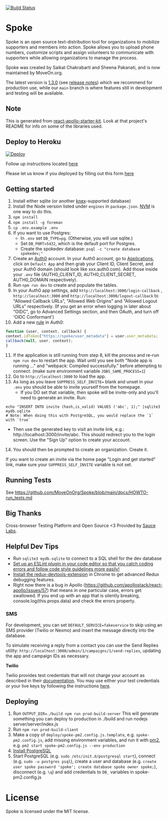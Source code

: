 [![Build Status](https://travis-ci.org/MoveOnOrg/Spoke.svg?branch=main)](https://travis-ci.org/MoveOnOrg/Spoke)

# Spoke

Spoke is an open source text-distribution tool for organizations to mobilize supporters and members into action. Spoke allows you to upload phone numbers, customize scripts and assign volunteers to communicate with supporters while allowing organizations to manage the process.

Spoke was created by Saikat Chakrabarti and Sheena Pakanati, and is now maintained by MoveOn.org.

The latest version is [1.3.0](https://github.com/MoveOnOrg/Spoke/tree/v1.3) (see [release notes](https://github.com/MoveOnOrg/Spoke/blob/main/docs/RELEASE_NOTES.md#v12)) which we recommend for production use, while our `main` branch is where features still in development and testing will be available.

## Note

This is generated from [react-apollo-starter-kit](https://github.com/saikat/react-apollo-starter-kit).  Look at that project's README for info on some of the libraries used.

## Deploy to Heroku

<a href="https://heroku.com/deploy?template=https://github.com/MoveOnOrg/Spoke/tree/v1.3">
  <img src="https://www.herokucdn.com/deploy/button.svg" alt="Deploy">
</a>

Follow up instructions located [here](https://github.com/MoveOnOrg/Spoke/blob/main/docs/HOWTO_HEROKU_DEPLOY.md)

Please let us know if you deployed by filling out this form [here](https://act.moveon.org/survey/tech/)

## Getting started

1. Install either sqlite (or another [knex](http://knexjs.org/#Installation-client)-supported database)
2. Install the Node version listed under `engines` in `package.json`. [NVM](https://github.com/creationix/nvm) is one way to do this.
3. `npm install`
4. `npm install -g foreman`
5. `cp .env.example .env`
6. If you want to use Postgres:
    - In `.env` set `DB_TYPE=pg`. (Otherwise, you will use sqlite.)
    - Set `DB_PORT=5432`, which is the default port for Postgres.
    - Create the spokedev database:  `psql -c "create database spokedev;"`
7. Create an [Auth0](https://auth0.com) account. In your Auth0 account, go to [Applications](https://manage.auth0.com/#/applications/), click on `Default App` and then grab your Client ID, Client Secret, and your Auth0 domain (should look like xxx.auth0.com). Add those inside your `.env` file (AUTH0_CLIENT_ID, AUTH0_CLIENT_SECRET, AUTH0_DOMAIN respectively).
8. Run `npm run dev` to create and populate the tables.
9. In your Auth0 app settings, add `http://localhost:3000/login-callback` , `http://localhost:3000` and `http://localhost:3000/logout-callback` to "Allowed Callback URLs", "Allowed Web Origins" and  "Allowed Logout URLs" respectively. (If you get an error when logging in later about "OIDC", go to Advanced Settings section, and then OAuth, and turn off 'OIDC Conformant')
10. Add a new [rule](https://manage.auth0.com/#/rules/create) in Auth0:
```javascript
function (user, context, callback) {
context.idToken["https://spoke/user_metadata"] = user.user_metadata;
callback(null, user, context);
}
```
11. If the application is still running from step 8, kill the process and re-run `npm run dev` to restart the app. Wait until you see both "Node app is running ..." and "webpack: Compiled successfully." before attempting to connect. (make sure environment variable `JOBS_SAME_PROCESS=1`)
12. Go to `http://localhost:3000` to load the app.
13. As long as you leave `SUPPRESS_SELF_INVITE=` blank and unset in your `.env` you should be able to invite yourself from the homepage.
    - If you DO set that variable, then spoke will be invite-only and you'll need to generate an invite. Run:
```
echo "INSERT INTO invite (hash,is_valid) VALUES ('abc', 1);" |sqlite3 mydb.sqlite
# Note: When doing this with PostgreSQL, you would replace the `1` with `true`
```
  - Then use the generated key to visit an invite link, e.g.: http://localhost:3000/invite/abc. This should redirect you to the login screen. Use the "Sign Up" option to create your account.

14. You should then be prompted to create an organization. Create it.

If you want to create an invite via the home page "Login and get started" link, make sure your `SUPPRESS_SELF_INVITE` variable is not set.

## Running Tests

See https://github.com/MoveOnOrg/Spoke/blob/main/docs/HOWTO-run_tests.md

## Big Thanks
Cross-browser Testing Platform and Open Source <3 Provided by [Sauce Labs](https://saucelabs.com).

## Helpful Dev Tips
* Run `sqlite3 mydb.sqlite` to connect to a SQL shell for the dev database
* [Set up an ESLint plugin in your code editor so that you catch coding errors and follow code style guidelines more easily!](https://medium.com/planet-arkency/catch-mistakes-before-you-run-you-javascript-code-6e524c36f0c8#.oboqsse48)
* [Install the redux-devtools-extension](https://github.com/zalmoxisus/redux-devtools-extension) in Chrome to get advanced Redux debugging features.
* Right now there is a bug in Apollo (https://github.com/apollostack/react-apollo/issues/57) that means in one particular case, errors get swallowed.  If you end up with an app that is silently breaking, console.log(this.props.data) and check the errors property.

### SMS

For development, you can set `DEFAULT_SERVICE=fakeservice` to skip using an SMS provider (Twilio or Nexmo) and insert the message directly into the database.

To simulate receiving a reply from a contact you can use the Send Replies utility: `http://localhost:3000/admin/1/campaigns/1/send-replies`, updating the app and campaign IDs as necessary.

**Twilio**

Twilio provides test credentials that will not charge your account as described in their [documentation](https://www.twilio.com/docs/iam/test-credentials). You may use either your test credentials or your live keys by following the instructions [here](https://github.com/MoveOnOrg/Spoke/blob/main/docs/HOWTO_INTEGRATE_TWILIO.md).

## Deploying

1. Run `OUTPUT_DIR=./build npm run prod-build-server`
   This will generate something you can deploy to production in ./build and run nodejs server/server/index.js
2. Run `npm run prod-build-client`
3. Make a copy of `deploy/spoke-pm2.config.js.template`, e.g. `spoke-pm2.config.js`, add missing environment variables, and run it with [pm2](https://www.npmjs.com/package/pm2), e.g. `pm2 start spoke-pm2.config.js --env production`
4. [Install PostgreSQL](https://wiki.postgresql.org/wiki/Detailed_installation_guides)
5. Start PostgreSQL (e.g. `sudo /etc/init.d/postgresql start`), connect (e.g. `sudo -u postgres psql`), create a user and database (e.g. `create user spoke password 'spoke'; create database spoke owner spoke;`), disconnect (e.g. `\q`) and add credentials to `DB_` variables in spoke-pm2.config.js

# License
Spoke is licensed under the MIT license.

